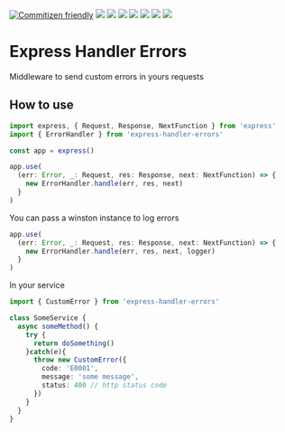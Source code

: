 [![Commitizen friendly](https://img.shields.io/badge/commitizen-friendly-brightgreen.svg)](http://commitizen.github.io/cz-cli/)
![](https://img.shields.io/github/last-commit/vitordelfino/express-handler-errors/master)
![](https://img.shields.io/github/issues/vitordelfino/express-handler-errors/master)
![](https://img.shields.io/github/issues-raw/vitordelfino/express-handler-errors/master)
![](https://img.shields.io/github/downloads/vitordelfino/express-handler-errors/total)
![](https://img.shields.io/npm/v/express-handler-errors)
![](https://img.shields.io/node/v/express-handler-errors)
![](https://img.shields.io/github/package-json/keywords/vitordelfino/express-handler-errors)

# Express Handler Errors

Middleware to send custom errors in yours requests

## How to use

```typescript
import express, { Request, Response, NextFunction } from 'express'
import { ErrorHandler } from 'express-handler-errors'

const app = express()

app.use(
  (err: Error, _: Request, res: Response, next: NextFunction) => {
    new ErrorHandler.handle(err, res, next)
  }
)
```

You can pass a winston instance to log errors

```typescript
app.use(
  (err: Error, _: Request, res: Response, next: NextFunction) => {
    new ErrorHandler.handle(err, res, next, logger)
  }
)
```

In your service

```typescript
import { CustomError } from 'express-handler-errors'

class SomeService {
  async someMethod() {
    try {
      return doSomething()
    }catch(e){
      throw new CustomError({
        code: 'E0001',
        message: 'some message',
        status: 400 // http status code
      })
    }
  }
}
```

